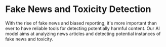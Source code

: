 # Fake News and Toxicity Detection

With the rise of fake news and biased reporting, it's more important than 
ever to have reliable tools for detecting potentially harmful content. Our 
AI model aims at analyzing news articles and detecting potential instances 
of fake news and toxicity.

